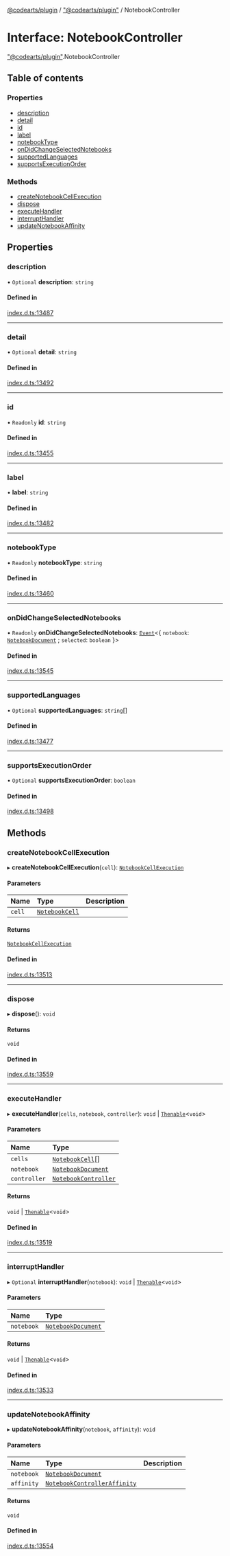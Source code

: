 [@codearts/plugin](../README.md) / ["@codearts/plugin"](../modules/_codearts_plugin_.md) / NotebookController

# Interface: NotebookController

["@codearts/plugin"](../modules/_codearts_plugin_.md).NotebookController

## Table of contents

### Properties

- [description](codearts_plugin_.NotebookController.md#description)
- [detail](codearts_plugin_.NotebookController.md#detail)
- [id](codearts_plugin_.NotebookController.md#id)
- [label](codearts_plugin_.NotebookController.md#label)
- [notebookType](codearts_plugin_.NotebookController.md#notebooktype)
- [onDidChangeSelectedNotebooks](codearts_plugin_.NotebookController.md#ondidchangeselectednotebooks)
- [supportedLanguages](codearts_plugin_.NotebookController.md#supportedlanguages)
- [supportsExecutionOrder](codearts_plugin_.NotebookController.md#supportsexecutionorder)

### Methods

- [createNotebookCellExecution](codearts_plugin_.NotebookController.md#createnotebookcellexecution)
- [dispose](codearts_plugin_.NotebookController.md#dispose)
- [executeHandler](codearts_plugin_.NotebookController.md#executehandler)
- [interruptHandler](codearts_plugin_.NotebookController.md#interrupthandler)
- [updateNotebookAffinity](codearts_plugin_.NotebookController.md#updatenotebookaffinity)

## Properties

### description

• `Optional` **description**: `string`

#### Defined in

[index.d.ts:13487](https://github.com/huaweicloud/cloudide-plugin-api/blob/3b0eee8/index.d.ts#L13487)

___

### detail

• `Optional` **detail**: `string`

#### Defined in

[index.d.ts:13492](https://github.com/huaweicloud/cloudide-plugin-api/blob/3b0eee8/index.d.ts#L13492)

___

### id

• `Readonly` **id**: `string`

#### Defined in

[index.d.ts:13455](https://github.com/huaweicloud/cloudide-plugin-api/blob/3b0eee8/index.d.ts#L13455)

___

### label

• **label**: `string`

#### Defined in

[index.d.ts:13482](https://github.com/huaweicloud/cloudide-plugin-api/blob/3b0eee8/index.d.ts#L13482)

___

### notebookType

• `Readonly` **notebookType**: `string`

#### Defined in

[index.d.ts:13460](https://github.com/huaweicloud/cloudide-plugin-api/blob/3b0eee8/index.d.ts#L13460)

___

### onDidChangeSelectedNotebooks

• `Readonly` **onDidChangeSelectedNotebooks**: [`Event`](codearts_plugin_.Event.md)<{ `notebook`: [`NotebookDocument`](codearts_plugin_.NotebookDocument.md) ; `selected`: `boolean`  }\>

#### Defined in

[index.d.ts:13545](https://github.com/huaweicloud/cloudide-plugin-api/blob/3b0eee8/index.d.ts#L13545)

___

### supportedLanguages

• `Optional` **supportedLanguages**: `string`[]

#### Defined in

[index.d.ts:13477](https://github.com/huaweicloud/cloudide-plugin-api/blob/3b0eee8/index.d.ts#L13477)

___

### supportsExecutionOrder

• `Optional` **supportsExecutionOrder**: `boolean`

#### Defined in

[index.d.ts:13498](https://github.com/huaweicloud/cloudide-plugin-api/blob/3b0eee8/index.d.ts#L13498)

## Methods

### createNotebookCellExecution

▸ **createNotebookCellExecution**(`cell`): [`NotebookCellExecution`](codearts_plugin_.NotebookCellExecution.md)

#### Parameters

| Name | Type | Description |
| :------ | :------ | :------ |
| `cell` | [`NotebookCell`](codearts_plugin_.NotebookCell.md) |  |

#### Returns

[`NotebookCellExecution`](codearts_plugin_.NotebookCellExecution.md)

#### Defined in

[index.d.ts:13513](https://github.com/huaweicloud/cloudide-plugin-api/blob/3b0eee8/index.d.ts#L13513)

___

### dispose

▸ **dispose**(): `void`

#### Returns

`void`

#### Defined in

[index.d.ts:13559](https://github.com/huaweicloud/cloudide-plugin-api/blob/3b0eee8/index.d.ts#L13559)

___

### executeHandler

▸ **executeHandler**(`cells`, `notebook`, `controller`): `void` \| [`Thenable`](Thenable.md)<`void`\>

#### Parameters

| Name | Type |
| :------ | :------ |
| `cells` | [`NotebookCell`](codearts_plugin_.NotebookCell.md)[] |
| `notebook` | [`NotebookDocument`](codearts_plugin_.NotebookDocument.md) |
| `controller` | [`NotebookController`](codearts_plugin_.NotebookController.md) |

#### Returns

`void` \| [`Thenable`](Thenable.md)<`void`\>

#### Defined in

[index.d.ts:13519](https://github.com/huaweicloud/cloudide-plugin-api/blob/3b0eee8/index.d.ts#L13519)

___

### interruptHandler

▸ `Optional` **interruptHandler**(`notebook`): `void` \| [`Thenable`](Thenable.md)<`void`\>

#### Parameters

| Name | Type |
| :------ | :------ |
| `notebook` | [`NotebookDocument`](codearts_plugin_.NotebookDocument.md) |

#### Returns

`void` \| [`Thenable`](Thenable.md)<`void`\>

#### Defined in

[index.d.ts:13533](https://github.com/huaweicloud/cloudide-plugin-api/blob/3b0eee8/index.d.ts#L13533)

___

### updateNotebookAffinity

▸ **updateNotebookAffinity**(`notebook`, `affinity`): `void`

#### Parameters

| Name | Type | Description |
| :------ | :------ | :------ |
| `notebook` | [`NotebookDocument`](codearts_plugin_.NotebookDocument.md) |  |
| `affinity` | [`NotebookControllerAffinity`](../enums/codearts_plugin_.NotebookControllerAffinity.md) |  |

#### Returns

`void`

#### Defined in

[index.d.ts:13554](https://github.com/huaweicloud/cloudide-plugin-api/blob/3b0eee8/index.d.ts#L13554)
